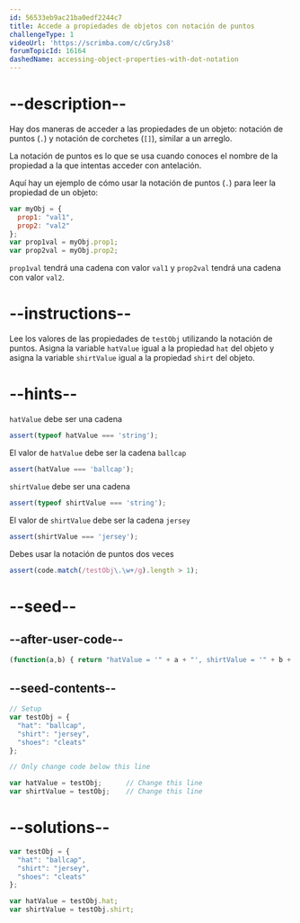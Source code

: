 ```yaml
---
id: 56533eb9ac21ba0edf2244c7
title: Accede a propiedades de objetos con notación de puntos
challengeType: 1
videoUrl: 'https://scrimba.com/c/cGryJs8'
forumTopicId: 16164
dashedName: accessing-object-properties-with-dot-notation
---
```


# --description--

Hay dos maneras de acceder a las propiedades de un objeto: notación de puntos (`.`) y notación de corchetes (`[]`), similar a un arreglo.

La notación de puntos es lo que se usa cuando conoces el nombre de la propiedad a la que intentas acceder con antelación.

Aquí hay un ejemplo de cómo usar la notación de puntos (`.`) para leer la propiedad de un objeto:

```js
var myObj = {
  prop1: "val1",
  prop2: "val2"
};
var prop1val = myObj.prop1;
var prop2val = myObj.prop2;
```

`prop1val` tendrá una cadena con valor `val1` y `prop2val` tendrá una cadena con valor `val2`.
# --instructions--

Lee los valores de las propiedades de `testObj` utilizando la notación de puntos. Asigna la variable `hatValue` igual a la propiedad `hat` del objeto y asigna la variable `shirtValue` igual a la propiedad `shirt` del objeto.

# --hints--

`hatValue` debe ser una cadena

```js
assert(typeof hatValue === 'string');
```

El valor de `hatValue` debe ser la cadena `ballcap`

```js
assert(hatValue === 'ballcap');
```

`shirtValue` debe ser una cadena

```js
assert(typeof shirtValue === 'string');
```

El valor de `shirtValue` debe ser la cadena `jersey`

```js
assert(shirtValue === 'jersey');
```

Debes usar la notación de puntos dos veces

```js
assert(code.match(/testObj\.\w+/g).length > 1);
```

# --seed--

## --after-user-code--

```js
(function(a,b) { return "hatValue = '" + a + "', shirtValue = '" + b + "'"; })(hatValue,shirtValue);
```

## --seed-contents--

```js
// Setup
var testObj = {
  "hat": "ballcap",
  "shirt": "jersey",
  "shoes": "cleats"
};

// Only change code below this line

var hatValue = testObj;      // Change this line
var shirtValue = testObj;    // Change this line
```

# --solutions--

```js
var testObj = {
  "hat": "ballcap",
  "shirt": "jersey",
  "shoes": "cleats"
};

var hatValue = testObj.hat;
var shirtValue = testObj.shirt;
```

